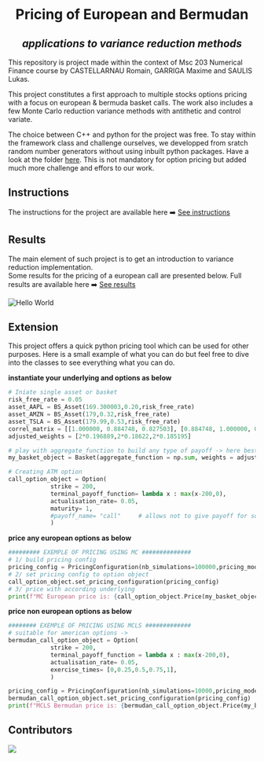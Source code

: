 # <center> Pricing of European and Bermudan </center> 
## <center> *applications to variance reduction methods*  </center>

This repository is project made within the context of Msc 203 Numerical Finance course by CASTELLARNAU Romain, GARRIGA Maxime and SAULIS Lukas.

This project constitutes a first approach to multiple stocks options pricing with a focus on european & bermuda basket calls. The work also includes a few Monte Carlo reduction variance methods with antithetic and control variate.

The choice between C++ and python for the project was free. To stay within the framework class and challenge ourselves, we developped from sratch random number generators without using inbuilt python packages. Have a look at the folder 
[here](docs/Generators.pdf). This is not mandatory for option pricing but added much more challenge and effors to our work.

## Instructions

The instructions for the project are available here ➡️
[See instructions](docs/Project%20Instruction.pdf)


## Results 

The main element of such project is to get an introduction to variance reduction implementation.<br>
Some results for the pricing of a european call are presented below. Full results are available here ➡️
[See results](docs/Numerical_Finance_Project.pdf)

<!-- image result -->
![Hello World](https://res.cloudinary.com/dq4xpsevx/image/upload/v1715023923/Github/Numerical%20Finance/convergence_quasi_techniques.png)


## Extension

This project offers a quick python pricing tool which can be used for other purposes. Here is a small example of what you can do but feel free to dive into the classes to see everything what you can do.

**instantiate your underlying and options as below**
```python
# Iniate single asset or basket
risk_free_rate = 0.05
asset_AAPL = BS_Asset(169.300003,0.20,risk_free_rate)
asset_AMZN = BS_Asset(179,0.32,risk_free_rate)
asset_TSLA = BS_Asset(179.99,0.53,risk_free_rate)
correl_matrix = [[1.000000, 0.884748, 0.827503], [0.884748, 1.000000, 0.793269], [0.827503, 0.793269, 1.000000]]
adjusted_weights = [2*0.196889,2*0.18622,2*0.185195]                    # target intial value of 200

# play with aggregate_function to build any type of payoff -> here best of basket
my_basket_object = Basket(aggregate_function = np.sum, weights = adjusted_weights,assets=BS_AssetND([asset_AAPL,asset_AMZN,asset_TSLA],correl_matrix = correl_matrix))

# Creating ATM option
call_option_object = Option(
            strike = 200,
            terminal_payoff_function= lambda x : max(x-200,0),
            actualisation_rate= 0.05,
            maturity= 1,
            #payoff_name= "call"     # allows not to give payoff for some known payoffs
            )
```

**price any european options as below**
```python
######### EXEMPLE OF PRICING USING MC ##############
# 1/ build pricing config
pricing_config = PricingConfiguration(nb_simulations=100000,pricing_model_name="MC")       
# 2/ set pricing config to option object
call_option_object.set_pricing_configuration(pricing_config)                                
# 3/ price with according underlying
print(f"MC European price is: {call_option_object.Price(my_basket_object,display_info=True)} \n")   
```

**price non european options as below**
```python
######## EXEMPLE OF PRICING USING MCLS #############
# suitable for american options -> 
bermudan_call_option_object = Option(
            strike = 200,
            terminal_payoff_function = lambda x : max(x-200,0),
            actualisation_rate= 0.05,
            exercise_times= [0,0.25,0.5,0.75,1],
            )

pricing_config = PricingConfiguration(nb_simulations=10000,pricing_model_name="MCLS")     
bermudan_call_option_object.set_pricing_configuration(pricing_config)
print(f"MCLS Bermudan price is: {bermudan_call_option_object.Price(my_basket_object,display_info=True)} \n")
```


## Contributors

<a href="https://github.com/Garrma/numerical_finance/graphs/contributors">
  <img src="https://contrib.rocks/image?repo=Garrma/numerical_finance" />
</a>
